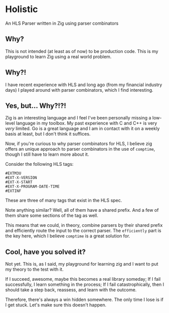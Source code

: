 # Holistic

An HLS Parser written in Zig using parser combinators

## Why?

This is not intended (at least as of now) to be production code. This is my playground to learn Zig using a real world problem.

## Why?!

I have recent experience with HLS and long ago (from my financial industry days) I played around with parser combinators, which I find interesting.

## Yes, but... Why?!?!

Zig is an interesting language and I feel I've been personally missing a low-level language in my toolbox. My past experience with C and C++ is very _very_ limited.
Go is a great language and I am in contact with it on a weekly basis at least, but I don't think it suffices.

Now, if you're curious to why parser combinators for HLS, I believe zig offers an unique approach to parser combinators in the use of `comptime`, though I still have to learn more about it.

Consider the following HLS tags:

```hls
#EXTM3U
#EXT-X-VERSION
#EXT-X-START
#EXT-X-PROGRAM-DATE-TIME
#EXTINF
```

These are three of many tags that exist in the HLS spec.

Note anything similar? Well, all of them have a shared prefix. And a few of them share some sections of the tag as well.

This means that we could, in theory, combine parsers by their shared prefix and efficiently route the input to the correct parser. The `efficiently` part is the key here, which I believe `comptime` is a great solution for.

## Cool, have you solved it?

Not yet. This is, as I said, my playground for learning zig and I want to put my theory to the test with it.

If I succeed, awesome, maybe this becomes a real library someday;
If I fail successfully, I learn something in the process;
If I fail catastrophically, then I should take a step back, reassess, and learn with the outcome.

Therefore, there's always a win hidden somewhere. The only time I lose is if I get stuck. Let's make sure this doesn't happen.
